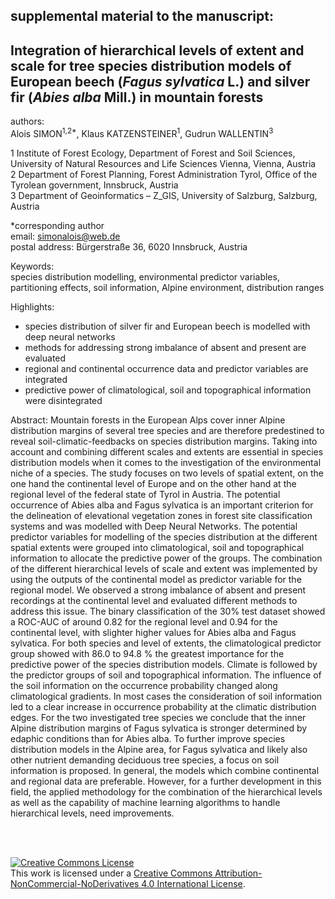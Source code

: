 ## supplemental material to the manuscript:

## Integration of hierarchical levels of extent and scale for tree species distribution models of European beech (*Fagus sylvatica* L.) and silver fir (*Abies alba* Mill.) in mountain forests

authors:   
Alois SIMON<sup>1,2*</sup>, Klaus KATZENSTEINER<sup>1</sup>, Gudrun WALLENTIN<sup>3</sup>

1 Institute of Forest Ecology, Department of Forest and Soil Sciences, University of Natural Resources and Life Sciences Vienna, 
Vienna, Austria  
2 Department of Forest Planning, Forest Administration Tyrol, Office of the Tyrolean government, Innsbruck, Austria  
3 Department of Geoinformatics – Z_GIS, University of Salzburg, Salzburg, Austria

*corresponding author   
email: simonalois@web.de  
postal address: Bürgerstraße 36, 6020 Innsbruck, Austria  



Keywords:  
species distribution modelling, environmental predictor variables, partitioning effects, soil information, Alpine environment, distribution ranges 

Highlights:
- species distribution of silver fir and European beech is modelled with deep neural networks
- methods for addressing strong imbalance of absent and present are evaluated 
- regional and continental occurrence data and predictor variables are integrated
- predictive power of climatological, soil and topographical information were disintegrated

Abstract:
Mountain forests in the European Alps cover inner Alpine distribution margins of several tree species and are therefore predestined to reveal soil-climatic-feedbacks on species distribution margins. Taking into account and combining different scales and extents are essential in species distribution models when it comes to the investigation of the environmental niche of a species. The study focuses on two levels of spatial extent, on the one hand the continental level of Europe and on the other hand at the regional level of the federal state of Tyrol in Austria. The potential occurrence of Abies alba and Fagus sylvatica is an important criterion for the delineation of elevational vegetation zones in forest site classification systems and was modelled with Deep Neural Networks. The potential predictor variables for modelling of the species distribution at the different spatial extents were grouped into climatological, soil and topographical information to allocate the predictive power of the groups. The combination of the different hierarchical levels of scale and extent was implemented by using the outputs of the continental model as predictor variable for the regional model. We observed a strong imbalance of absent and present recordings at the continental level and evaluated different methods to address this issue. The binary classification of the 30% test dataset showed a ROC-AUC of around 0.82 for the regional level and 0.94 for the continental level, with slighter higher values for Abies alba and Fagus sylvatica. For both species and level of extents, the climatological predictor group showed with 86.0 to 94.8 % the greatest importance for the predictive power of the species distribution models. Climate is followed by the predictor groups of soil and topographical information. The influence of the soil information on the occurrence probability changed along climatological gradients. In most cases the consideration of soil information led to a clear increase in occurrence probability at the climatic distribution edges. For the two investigated tree species we conclude that the inner Alpine distribution margins of Fagus sylvatica is stronger determined by edaphic conditions than for Abies alba. To further improve species distribution models in the Alpine area, for Fagus sylvatica and likely also other nutrient demanding deciduous tree species, a focus on soil information is proposed. In general, the models which combine continental and regional data are preferable. However, for a further development in this field, the applied methodology for the combination of the hierarchical levels as well as the capability of machine learning algorithms to handle hierarchical levels, need improvements.

<br>
<br>

<a rel="license" href="http://creativecommons.org/licenses/by-nc-nd/4.0/"><img alt="Creative Commons License" style="border-width:0" src="https://i.creativecommons.org/l/by-nc-nd/4.0/88x31.png" /></a><br />This work is licensed under a <a rel="license" href="http://creativecommons.org/licenses/by-nc-nd/4.0/">Creative Commons Attribution-NonCommercial-NoDerivatives 4.0 International License</a>.
